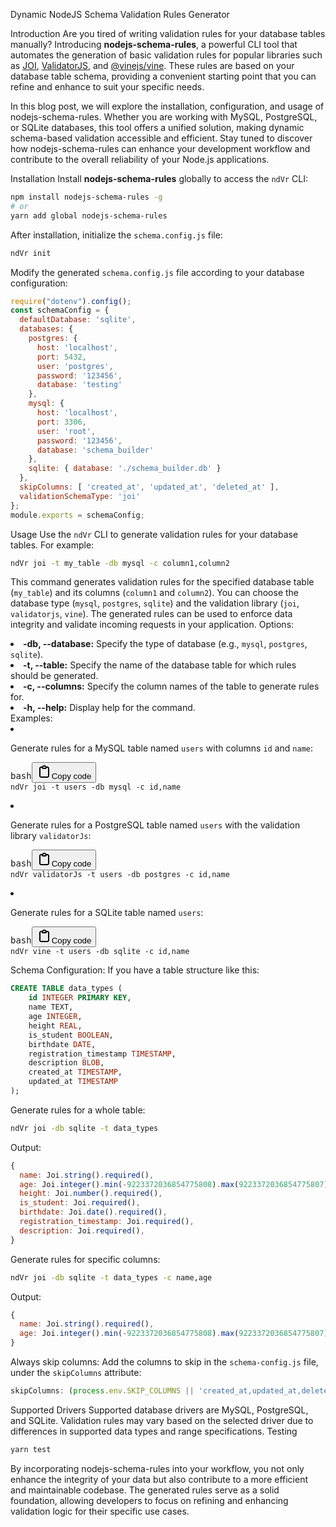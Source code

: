 Dynamic NodeJS Schema Validation Rules Generator

Introduction
Are you tired of writing validation rules for your database tables manually? Introducing <strong>nodejs-schema-rules</strong>, a powerful CLI tool that automates the generation of basic validation rules for popular libraries such as <a target="_new" href="https://www.npmjs.com/package/joi">JOI</a>, <a target="_new" href="https://www.npmjs.com/package/validatorjs">ValidatorJS</a>, and <a target="_new" href="https://www.npmjs.com/package/@vinejs/vine">@vinejs/vine</a>. These rules are based on your database table schema, providing a convenient starting point that you can refine and enhance to suit your specific needs.

In this blog post, we will explore the installation, configuration, and usage of nodejs-schema-rules. Whether you are working with MySQL, PostgreSQL, or SQLite databases, this tool offers a unified solution, making dynamic schema-based validation accessible and efficient. Stay tuned to discover how nodejs-schema-rules can enhance your development workflow and contribute to the overall reliability of your Node.js applications.

Installation
Install <strong>nodejs-schema-rules</strong> globally to access the <code>ndVr</code> CLI:
```bash
npm install nodejs-schema-rules -g
# or
yarn add global nodejs-schema-rules
```
After installation, initialize the <code>schema.config.js</code> file:
```bash
ndVr init
```
Modify the generated <code>schema.config.js</code> file according to your database configuration:
```javascript
require("dotenv").config();
const schemaConfig = {
  defaultDatabase: 'sqlite',
  databases: {
    postgres: {
      host: 'localhost',
      port: 5432,
      user: 'postgres',
      password: '123456',
      database: 'testing'
    },
    mysql: {
      host: 'localhost',
      port: 3306,
      user: 'root',
      password: '123456',
      database: 'schema_builder'
    },
    sqlite: { database: './schema_builder.db' }
  },
  skipColumns: [ 'created_at', 'updated_at', 'deleted_at' ],
  validationSchemaType: 'joi'
};
module.exports = schemaConfig;
```
Usage
Use the <code>ndVr</code> CLI to generate validation rules for your database tables. For example:
```bash
ndVr joi -t my_table -db mysql -c column1,column2
```
This command generates validation rules for the specified database table (<code>my_table</code>) and its columns (<code>column1</code> and <code>column2</code>). You can choose the database type (<code>mysql</code>, <code>postgres</code>, <code>sqlite</code>) and the validation library (<code>joi</code>, <code>validatorjs</code>, <code>vine</code>). The generated rules can be used to enforce data integrity and validate incoming requests in your application.
Options:
<li><strong>-db, --database:</strong> Specify the type of database (e.g., <code>mysql</code>, <code>postgres</code>, <code>sqlite</code>).</li><li><strong>-t, --table:</strong> Specify the name of the database table for which rules should be generated.</li><li><strong>-c, --columns:</strong> Specify the column names of the table to generate rules for.</li><li><strong>-h, --help:</strong> Display help for the command.</li>
Examples:
<li><p>Generate rules for a MySQL table named <code>users</code> with columns <code>id</code> and <code>name</code>:</p><pre><div class="dark bg-black rounded-md"><div class="flex items-center relative text-token-text-secondary bg-token-surface-primary px-4 py-2 text-xs font-sans justify-between rounded-t-md"><span>bash</span><span class="" data-state="closed"><button class="flex gap-1 items-center"><svg width="24" height="24" viewBox="0 0 24 24" fill="none" xmlns="http://www.w3.org/2000/svg" class="icon-sm"><path fill-rule="evenodd" clip-rule="evenodd" d="M12 4C10.8954 4 10 4.89543 10 6H14C14 4.89543 13.1046 4 12 4ZM8.53513 4C9.22675 2.8044 10.5194 2 12 2C13.4806 2 14.7733 2.8044 15.4649 4H17C18.6569 4 20 5.34315 20 7V19C20 20.6569 18.6569 22 17 22H7C5.34315 22 4 20.6569 4 19V7C4 5.34315 5.34315 4 7 4H8.53513ZM8 6H7C6.44772 6 6 6.44772 6 7V19C6 19.5523 6.44772 20 7 20H17C17.5523 20 18 19.5523 18 19V7C18 6.44772 17.5523 6 17 6H16C16 7.10457 15.1046 8 14 8H10C8.89543 8 8 7.10457 8 6Z" fill="currentColor"></path></svg>Copy code</button></span></div><div class="p-4 overflow-y-auto"><code class="!whitespace-pre hljs language-bash">ndVr joi -t <span class="hljs-built_in">users</span> -db mysql -c <span class="hljs-built_in">id</span>,name
</code></div></div></pre></li><li><p>Generate rules for a PostgreSQL table named <code>users</code> with the validation library <code>validatorJs</code>:</p><pre><div class="dark bg-black rounded-md"><div class="flex items-center relative text-token-text-secondary bg-token-surface-primary px-4 py-2 text-xs font-sans justify-between rounded-t-md"><span>bash</span><span class="" data-state="closed"><button class="flex gap-1 items-center"><svg width="24" height="24" viewBox="0 0 24 24" fill="none" xmlns="http://www.w3.org/2000/svg" class="icon-sm"><path fill-rule="evenodd" clip-rule="evenodd" d="M12 4C10.8954 4 10 4.89543 10 6H14C14 4.89543 13.1046 4 12 4ZM8.53513 4C9.22675 2.8044 10.5194 2 12 2C13.4806 2 14.7733 2.8044 15.4649 4H17C18.6569 4 20 5.34315 20 7V19C20 20.6569 18.6569 22 17 22H7C5.34315 22 4 20.6569 4 19V7C4 5.34315 5.34315 4 7 4H8.53513ZM8 6H7C6.44772 6 6 6.44772 6 7V19C6 19.5523 6.44772 20 7 20H17C17.5523 20 18 19.5523 18 19V7C18 6.44772 17.5523 6 17 6H16C16 7.10457 15.1046 8 14 8H10C8.89543 8 8 7.10457 8 6Z" fill="currentColor"></path></svg>Copy code</button></span></div><div class="p-4 overflow-y-auto"><code class="!whitespace-pre hljs language-bash">ndVr validatorJs -t <span class="hljs-built_in">users</span> -db postgres -c <span class="hljs-built_in">id</span>,name
</code></div></div></pre></li><li><p>Generate rules for a SQLite table named <code>users</code>:</p><pre><div class="dark bg-black rounded-md"><div class="flex items-center relative text-token-text-secondary bg-token-surface-primary px-4 py-2 text-xs font-sans justify-between rounded-t-md"><span>bash</span><span class="" data-state="closed"><button class="flex gap-1 items-center"><svg width="24" height="24" viewBox="0 0 24 24" fill="none" xmlns="http://www.w3.org/2000/svg" class="icon-sm"><path fill-rule="evenodd" clip-rule="evenodd" d="M12 4C10.8954 4 10 4.89543 10 6H14C14 4.89543 13.1046 4 12 4ZM8.53513 4C9.22675 2.8044 10.5194 2 12 2C13.4806 2 14.7733 2.8044 15.4649 4H17C18.6569 4 20 5.34315 20 7V19C20 20.6569 18.6569 22 17 22H7C5.34315 22 4 20.6569 4 19V7C4 5.34315 5.34315 4 7 4H8.53513ZM8 6H7C6.44772 6 6 6.44772 6 7V19C6 19.5523 6.44772 20 7 20H17C17.5523 20 18 19.5523 18 19V7C18 6.44772 17.5523 6 17 6H16C16 7.10457 15.1046 8 14 8H10C8.89543 8 8 7.10457 8 6Z" fill="currentColor"></path></svg>Copy code</button></span></div><div class="p-4 overflow-y-auto"><code class="!whitespace-pre hljs language-bash">ndVr vine -t <span class="hljs-built_in">users</span> -db sqlite -c <span class="hljs-built_in">id</span>,name
</code></div></div></pre></li>
Schema Configuration:
If you have a table structure like this:

```sql
CREATE TABLE data_types (
    id INTEGER PRIMARY KEY,
    name TEXT,
    age INTEGER,
    height REAL,
    is_student BOOLEAN,
    birthdate DATE,
    registration_timestamp TIMESTAMP,
    description BLOB,
    created_at TIMESTAMP,
    updated_at TIMESTAMP
);
```
Generate rules for a whole table:
```bash
ndVr joi -db sqlite -t data_types
```
Output:
```javascript
{ 
  name: Joi.string().required(),
  age: Joi.integer().min(-9223372036854775808).max(9223372036854775807).required(),
  height: Joi.number().required(),
  is_student: Joi.required(),
  birthdate: Joi.date().required(),
  registration_timestamp: Joi.required(),
  description: Joi.required(), 
}
```
Generate rules for specific columns:
```bash
ndVr joi -db sqlite -t data_types -c name,age
```
Output:
```javascript
{ 
  name: Joi.string().required(),
  age: Joi.integer().min(-9223372036854775808).max(9223372036854775807).required(), 
}
```
Always skip columns:
Add the columns to skip in the <code>schema-config.js</code> file, under the <code>skipColumns</code> attribute:
```javascript
skipColumns: (process.env.SKIP_COLUMNS || 'created_at,updated_at,deleted_at').split(',')
```
Supported Drivers
Supported database drivers are MySQL, PostgreSQL, and SQLite. Validation rules may vary based on the selected driver due to differences in supported data types and range specifications.
Testing

```bash
yarn test
```

By incorporating nodejs-schema-rules into your workflow, you not only enhance the integrity of your data but also contribute to a more efficient and maintainable codebase. The generated rules serve as a solid foundation, allowing developers to focus on refining and enhancing validation logic for their specific use cases.

